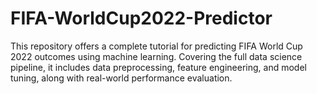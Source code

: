 # FIFA-WorldCup2022-Predictor
This repository offers a complete tutorial for predicting FIFA World Cup 2022 outcomes using machine learning. Covering the full data science pipeline, it includes data preprocessing, feature engineering, and model tuning, along with real-world performance evaluation.
